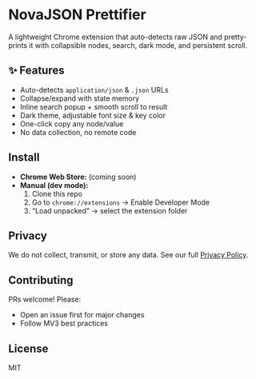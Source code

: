 # NovaJSON Prettifier

A lightweight Chrome extension that auto-detects raw JSON and pretty-prints it with collapsible nodes, search, dark mode, and persistent scroll.

## ✨ Features

- Auto-detects `application/json` & `.json` URLs
- Collapse/expand with state memory
- Inline search popup + smooth scroll to result
- Dark theme, adjustable font size & key color
- One-click copy any node/value
- No data collection, no remote code

## Install

- **Chrome Web Store:** (coming soon)
- **Manual (dev mode):**
  1. Clone this repo
  2. Go to `chrome://extensions` → Enable Developer Mode
  3. “Load unpacked” → select the extension folder

## Privacy

We do not collect, transmit, or store any data. See our full [Privacy Policy](https://<your-username>.github.io/novajson-prettifier/privacy_policy.html).

## Contributing

PRs welcome! Please:
- Open an issue first for major changes
- Follow MV3 best practices

## License

MIT

